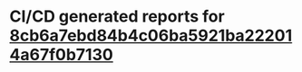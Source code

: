 # CI/CD generated reports for [8cb6a7ebd84b4c06ba5921ba222014a67f0b7130](https://github.com/hydephp/develop/commit/8cb6a7ebd84b4c06ba5921ba222014a67f0b7130)
